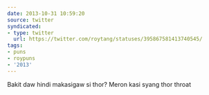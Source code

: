 ```yaml
---
date: 2013-10-31 10:59:20
source: twitter
syndicated:
- type: twitter
  url: https://twitter.com/roytang/statuses/395867581413740545/
tags:
- puns
- roypuns
- '2013'
---
```


Bakit daw hindi makasigaw si thor? Meron kasi syang thor throat